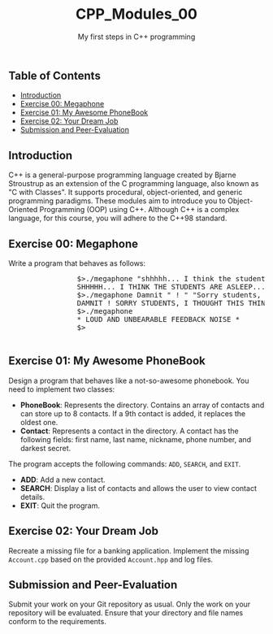<!DOCTYPE html>
<html lang="en">
<head>
    <meta charset="UTF-8">
    <meta name="viewport" content="width=device-width, initial-scale=1.0">
</head>
<body>
    <header>
        <h1>CPP_Modules_00</h1>
        <p>My first steps in C++ programming</p>
    </header>
    <main>
        <h2>Table of Contents</h2>
        <ul>
            <li><a href="#introduction">Introduction</a></li>
            <li><a href="#exercise-00-megaphone">Exercise 00: Megaphone</a></li>
            <li><a href="#exercise-01-my-awesome-phonebook">Exercise 01: My Awesome PhoneBook</a></li>
            <li><a href="#exercise-02-your-dream-job">Exercise 02: Your Dream Job</a></li>
            <li><a href="#submission-and-peer-evaluation">Submission and Peer-Evaluation</a></li>
        </ul>
        <section id="introduction">
            <h2>Introduction</h2>
            <p>
                C++ is a general-purpose programming language created by Bjarne Stroustrup as an
                extension of the C programming language, also known as "C with Classes". It supports
                procedural, object-oriented, and generic programming paradigms. These modules aim
                to introduce you to Object-Oriented Programming (OOP) using C++. Although C++ is a
                complex language, for this course, you will adhere to the C++98 standard.
            </p>
        </section>
        <section id="exercise-00-megaphone">
            <h2>Exercise 00: Megaphone</h2>
            <p>
                Write a program that behaves as follows:
            </p>
            <pre>
                $>./megaphone "shhhhh... I think the students are asleep..."
                SHHHHH... I THINK THE STUDENTS ARE ASLEEP...
                $>./megaphone Damnit " ! " "Sorry students, I thought this thing was off."
                DAMNIT ! SORRY STUDENTS, I THOUGHT THIS THING WAS OFF.
                $>./megaphone
                * LOUD AND UNBEARABLE FEEDBACK NOISE *
                $>
            </pre>
        </section>
        <section id="exercise-01-my-awesome-phonebook">
            <h2>Exercise 01: My Awesome PhoneBook</h2>
            <p>
                Design a program that behaves like a not-so-awesome phonebook. You need to implement two classes:
            </p>
            <ul>
                <li>
                    <strong>PhoneBook</strong>: Represents the directory. Contains an array of contacts and can store up to 8 contacts. If a 9th contact is added, it replaces the oldest one.
                </li>
                <li>
                    <strong>Contact</strong>: Represents a contact in the directory. A contact has the following fields: first name, last name, nickname, phone number, and darkest secret.
                </li>
            </ul>
            <p>
                The program accepts the following commands: <code>ADD</code>, <code>SEARCH</code>, and <code>EXIT</code>.
            </p>
            <ul>
                <li><strong>ADD</strong>: Add a new contact.</li>
                <li><strong>SEARCH</strong>: Display a list of contacts and allows the user to view contact details.</li>
                <li><strong>EXIT</strong>: Quit the program.</li>
            </ul>
        </section>
        <section id="exercise-02-your-dream-job">
            <h2>Exercise 02: Your Dream Job</h2>
            <p>
                Recreate a missing file for a banking application. Implement the missing <code>Account.cpp</code> based on the provided <code>Account.hpp</code> and log files.
            </p>
        </section>
        <section id="submission-and-peer-evaluation">
            <h2>Submission and Peer-Evaluation</h2>
            <p>
                Submit your work on your Git repository as usual. Only the work on your repository will be evaluated. Ensure that your directory and file names conform to the requirements.
            </p>
        </section>
    </main>
</body>
</html>
